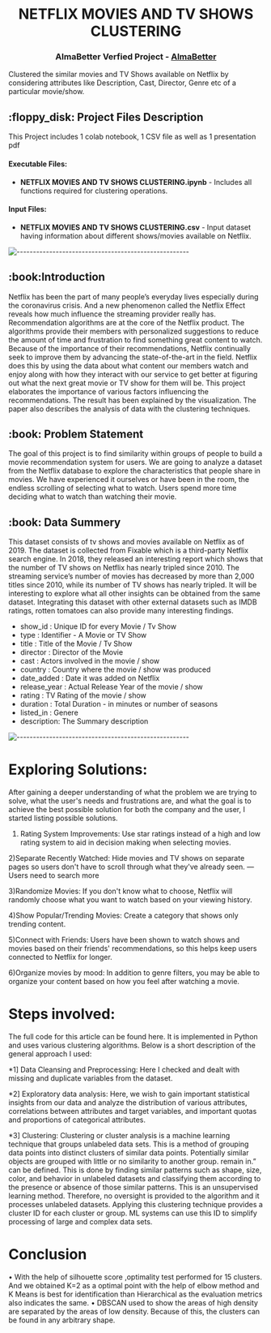 
<h1 align="center"> NETFLIX MOVIES AND TV SHOWS CLUSTERING </h1>
<h3 align="center"> AlmaBetter Verfied Project - <a href="https://www.almabetter.com/"> AlmaBetter </a> </h5>

<p align="center"> 





</p>

<p> Clustered the similar movies and TV Shows available on Netflix by considering attributes like Description, Cast, Director, Genre etc of a particular movie/show.</p>

<h2> :floppy_disk: Project Files Description</h2>

<p>This Project includes 1 colab notebook, 1 CSV file as well as 1 presentation pdf</p>
<h4>Executable Files:</h4>
<ul>
  <li><b>NETFLIX MOVIES AND TV SHOWS CLUSTERING.ipynb</b> - Includes all functions required for clustering operations.</li>
</ul>

<h4>Input Files:</h4>
<ul>
  <li><b>NETFLIX MOVIES AND TV SHOWS CLUSTERING.csv</b> - Input dataset having information about different shows/movies available on Netflix.</li>
</ul>


![-----------------------------------------------------](https://raw.githubusercontent.com/andreasbm/readme/master/assets/lines/rainbow.png)

<h2> :book:Introduction</h2>
Netflix has been the part of many people’s everyday lives especially during the coronavirus crisis. And a new phenomenon called the Netflix Effect reveals how much influence the streaming provider really has.  Recommendation algorithms are at the core of the Netflix product. The algorithms provide their members with personalized suggestions to reduce the amount of time and frustration to find something great content to watch. Because of the importance of their recommendations, Netflix continually seek to improve them by advancing the state-of-the-art in the field. Netflix does this by using the data about what content our members watch and enjoy along with how they interact with our service to get better at figuring out what the next great movie or TV show for them will be.
	This project elaborates the importance of various factors influencing the recommendations. The result has been explained by the visualization. The paper also describes the analysis of data with the clustering techniques.


<h2> :book: Problem Statement</h2>
The goal of this project is to find similarity within groups of people to build a movie recommendation system for users. We are going to analyze a dataset from the Netflix database to explore the characteristics that people share in movies. We have experienced it ourselves or have been in the room, the endless scrolling of selecting what to watch.  Users spend more time deciding what to watch than watching their movie.

<h2> :book: Data Summery</h2>
This dataset consists of tv shows and movies available on Netflix as of 2019. The dataset is collected from Fixable which is a third-party Netflix search engine.
In 2018, they released an interesting report which shows that the number of TV shows on Netflix has nearly tripled since 2010. The streaming service’s number of movies has decreased by more than 2,000 titles since 2010, while its number of TV shows has nearly tripled. It will be interesting to explore what all other insights can be obtained from the same dataset.
Integrating this dataset with other external datasets such as IMDB ratings, rotten tomatoes can also provide many interesting findings.

* show_id : Unique ID for every Movie / Tv Show
* type : Identifier - A Movie or TV Show
* title : Title of the Movie / Tv Show 
* director : Director of the Movie
* cast : Actors involved in the movie / show
* country : Country where the movie / show was produced
* date_added : Date it was added on Netflix
* release_year : Actual Release Year of the movie / show
* rating : TV Rating of the movie / show
* duration : Total Duration - in minutes or number of seasons
* listed_in : Genere
* description: The Summary description

![-----------------------------------------------------](https://raw.githubusercontent.com/andreasbm/readme/master/assets/lines/rainbow.png)


# Exploring Solutions:
After gaining a deeper understanding of what the problem we are trying to solve, what the user's needs and frustrations are, and what the goal is to achieve the best possible solution for both the company and the user, I started listing possible solutions. 

1) Rating System Improvements: Use star ratings instead of a high and low rating system to aid in decision making when selecting movies.

2)Separate Recently Watched: Hide movies and TV shows on separate pages so users don't have to scroll through what they've already seen. — Users need to search more

3)Randomize Movies: If you don't know what to choose, Netflix will randomly choose what you want to watch based on your viewing history.

4)Show Popular/Trending Movies: Create a category that shows only trending content.

5)Connect with Friends: Users have been shown to watch shows and movies based on their friends' recommendations, so this helps keep users connected to Netflix for longer.

6)Organize movies by mood: In addition to genre filters, you may be able to organize your content based on how you feel after watching a movie.

# Steps involved:
The full code for this article can be found here. It is implemented in Python and uses various clustering algorithms. Below is a short description of the general approach I used:

*1] Data Cleansing and Preprocessing: 
Here I checked and dealt with missing and duplicate variables from the dataset.

*2] Exploratory data analysis: 
Here, we wish to gain important statistical insights from our data and analyze the distribution of various attributes, correlations between attributes and target variables, and important quotas and proportions of categorical attributes.

*3] Clustering: 
Clustering or cluster analysis is a machine learning technique that groups unlabeled data sets. This is a method of grouping data points into distinct clusters of similar data points. Potentially similar objects are grouped with little or no similarity to another group. remain in.” can be defined. This is done by finding similar patterns such as shape, size, color, and behavior in unlabeled datasets and classifying them according to the presence or absence of those similar patterns. This is an unsupervised learning method. Therefore, no oversight is provided to the algorithm and it processes unlabeled datasets. Applying this clustering technique provides a cluster ID for each cluster or group. ML systems can use this ID to simplify processing of large and complex data sets.
# Conclusion

•	With the help of silhouette score ,optimality test performed for 15 clusters. And we obtained K=2 as a optimal point with the help of elbow method and K Means is best for identification than Hierarchical as the evaluation metrics also indicates the same.
•	DBSCAN used to show the areas of high density are separated by the areas of low density. Because of this, the clusters can be found in any arbitrary shape.

